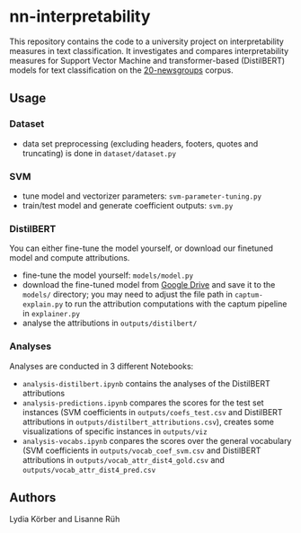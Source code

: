 # nn-interpretability

This repository contains the code to a university project on interpretability measures in text classification.
It investigates and compares interpretability measures for Support Vector Machine and transformer-based (DistilBERT) models for text classification on the [20-newsgroups](http://qwone.com/~jason/20Newsgroups/) corpus.

## Usage

### Dataset
- data set preprocessing (excluding headers, footers, quotes and truncating) is done in `dataset/dataset.py`


### SVM
- tune model and vectorizer parameters: `svm-parameter-tuning.py`
- train/test model and generate coefficient outputs: `svm.py`

### DistilBERT
You can either fine-tune the model yourself, or download our finetuned model and compute attributions.
- fine-tune the model yourself: `models/model.py`
- download the fine-tuned model from [Google Drive](https://drive.google.com/file/d/196sLJymyrjd0io00H3G5P-d9e3PE-8hr/view?usp=sharing) and save it to the `models/` directory; you may need to adjust the file path in `captum-explain.py` to run the attribution computations with the captum pipeline in `explainer.py`
- analyse the attributions in `outputs/distilbert/`

### Analyses
Analyses are conducted in 3 different Notebooks:
- `analysis-distilbert.ipynb` contains the analyses of the DistilBERT attributions
- `analysis-predictions.ipynb` compares the scores for the test set instances (SVM coefficients in `outputs/coefs_test.csv` and DistilBERT attributions in `outputs/distilbert_attributions.csv`), creates some visualizations of specific instances in `outputs/viz`
- `analysis-vocabs.ipynb` conpares the scores over the general vocabulary (SVM coefficients in `outputs/vocab_coef_svm.csv` and DistilBERT attributions in `outputs/vocab_attr_dist4_gold.csv` and `outputs/vocab_attr_dist4_pred.csv`

## Authors
Lydia Körber and Lisanne Rüh
